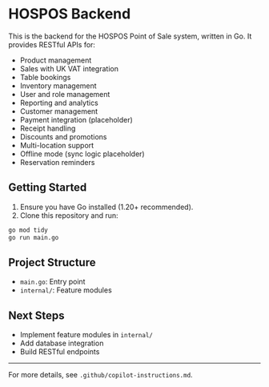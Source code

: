 # HOSPOS Backend

This is the backend for the HOSPOS Point of Sale system, written in Go. It provides RESTful APIs for:

- Product management
- Sales with UK VAT integration
- Table bookings
- Inventory management
- User and role management
- Reporting and analytics
- Customer management
- Payment integration (placeholder)
- Receipt handling
- Discounts and promotions
- Multi-location support
- Offline mode (sync logic placeholder)
- Reservation reminders

## Getting Started

1. Ensure you have Go installed (1.20+ recommended).
2. Clone this repository and run:

```sh
go mod tidy
go run main.go
```

## Project Structure

- `main.go`: Entry point
- `internal/`: Feature modules

## Next Steps
- Implement feature modules in `internal/`
- Add database integration
- Build RESTful endpoints

---

For more details, see `.github/copilot-instructions.md`.
